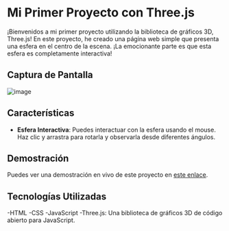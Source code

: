 # Mi Primer Proyecto con Three.js

¡Bienvenidos a mi primer proyecto utilizando la biblioteca de gráficos 3D, Three.js! En este proyecto, he creado una página web simple que presenta una esfera en el centro de la escena. ¡La emocionante parte es que esta esfera es completamente interactiva!

## Captura de Pantalla
![image](https://github.com/DevSalemAli/threejs-basics/assets/143137667/193635a4-317f-42fc-87bc-34a0d7eb7c2d)

## Características

- **Esfera Interactiva**: Puedes interactuar con la esfera usando el mouse. Haz clic y arrastra para rotarla y observarla desde diferentes ángulos.

## Demostración

Puedes ver una demostración en vivo de este proyecto en [este enlace](https://mi-proyecto-threejs-demo.com).

## Tecnologías Utilizadas

-HTML
-CSS
-JavaScript
-Three.js: Una biblioteca de gráficos 3D de código abierto para JavaScript.
